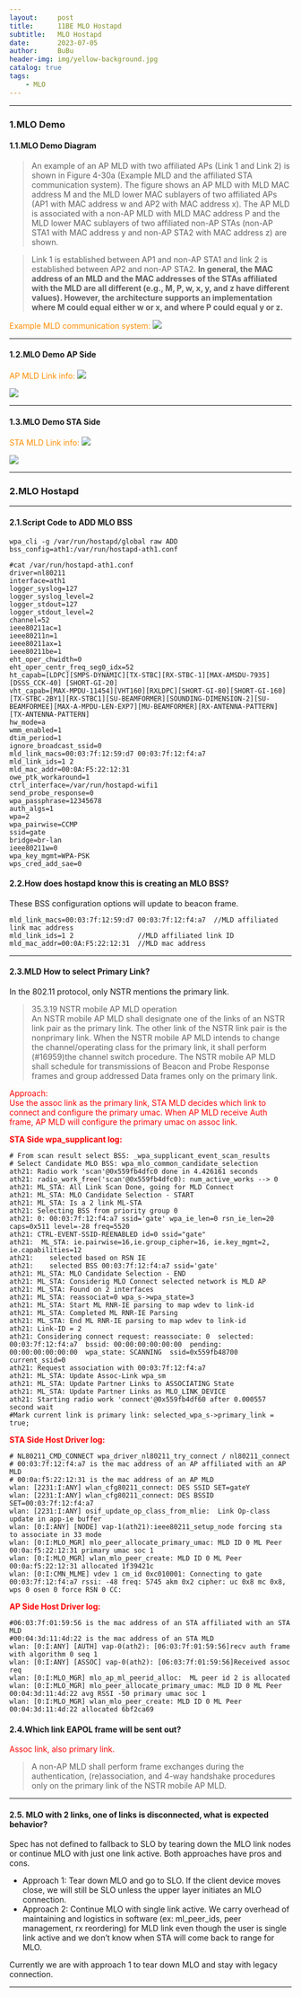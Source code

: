 ```yaml
---
layout:     post
title:      11BE MLO Hostapd
subtitle:   MLO Hostapd
date:       2023-07-05
author:     BuBu
header-img: img/yellow-background.jpg
catalog: true
tags:
    - MLO
---
```


----------



### 1.MLO Demo

#### 1.1.MLO Demo Diagram 

> An example of an AP MLD with two affiliated APs (Link 1 and Link 2) is shown in Figure 4-30a (Example MLD and the affiliated STA communication system). The figure shows an AP MLD with MLD MAC address M and the MLD lower MAC sublayers of two affiliated APs (AP1 with MAC address w and AP2 with MAC address x). The AP MLD is associated with a non-AP MLD with MLD MAC address P and the MLD lower MAC sublayers of two affiliated non-AP STAs (non-AP STA1 with MAC 
address y and non-AP STA2 with MAC address z) are shown. 

> Link 1 is established between AP1 and non-AP STA1 and link 2 is established between AP2 and non-AP STA2. **In general, the MAC address of an MLD and the MAC addresses of the STAs affiliated with the MLD are all different (e.g., M, P, w, x, y, and z have different values). However, the architecture supports an implementation where M could equal either w or x, and where P could equal y or z.**

<font color="#FF8C00">Example MLD communication system:  </font> 
<img src="/img/post/2023-07-07-Example-MLD-communication-system.png"/> 

----------

#### 1.2.MLO Demo AP Side

<font color="#FF8C00">AP MLD Link info:  </font> 
<img src="/img/post/2023-07-07-AP-MLO-Demo-info.png"/>
  
 
<img src="/img/post/2023-07-07-AP-MLO-Link-info.png"/>

----------

#### 1.3.MLO Demo STA Side

<font color="#FF8C00">STA MLD Link info:  </font> 
<img src="/img/post/2023-07-07-STA-MLO-Demo-info.png"/>
  
 
<img src="/img/post/2023-07-07-STA-MLO-Link-info.png"/>

----------

### 2.MLO Hostapd 

----------

#### 2.1.Script Code to ADD MLO BSS
	wpa_cli -g /var/run/hostapd/global raw ADD bss_config=ath1:/var/run/hostapd-ath1.conf 
	
	#cat /var/run/hostapd-ath1.conf
	driver=nl80211
	interface=ath1
	logger_syslog=127
	logger_syslog_level=2
	logger_stdout=127
	logger_stdout_level=2
	channel=52
	ieee80211ac=1
	ieee80211n=1
	ieee80211ax=1
	ieee80211be=1
	eht_oper_chwidth=0
	eht_oper_centr_freq_seg0_idx=52
	ht_capab=[LDPC][SMPS-DYNAMIC][TX-STBC][RX-STBC-1][MAX-AMSDU-7935][DSSS_CCK-40] [SHORT-GI-20]
	vht_capab=[MAX-MPDU-11454][VHT160][RXLDPC][SHORT-GI-80][SHORT-GI-160][TX-STBC-2BY1][RX-STBC1][SU-BEAMFORMER][SOUNDING-DIMENSION-2][SU-BEAMFORMEE][MAX-A-MPDU-LEN-EXP7][MU-BEAMFORMER][RX-ANTENNA-PATTERN][TX-ANTENNA-PATTERN]
	hw_mode=a
	wmm_enabled=1
	dtim_period=1
	ignore_broadcast_ssid=0
	mld_link_macs=00:03:7f:12:59:d7 00:03:7f:12:f4:a7
	mld_link_ids=1 2
	mld_mac_addr=00:0A:F5:22:12:31
	owe_ptk_workaround=1
	ctrl_interface=/var/run/hostapd-wifi1
	send_probe_response=0
	wpa_passphrase=12345678
	auth_algs=1
	wpa=2
	wpa_pairwise=CCMP
	ssid=gate
	bridge=br-lan
	ieee80211w=0
	wpa_key_mgmt=WPA-PSK
	wps_cred_add_sae=0
 
#### 2.2.How does hostapd know this is creating an MLO BSS?

These BSS configuration options will update to beacon frame.  

	mld_link_macs=00:03:7f:12:59:d7 00:03:7f:12:f4:a7  //MLD affiliated link mac address 
	mld_link_ids=1 2                //MLD affiliated link ID
	mld_mac_addr=00:0A:F5:22:12:31  //MLD mac address

----------

#### 2.3.MLD How to select Primary Link?  

In the 802.11 protocol, only NSTR mentions the primary link.  

>35.3.19 NSTR mobile AP MLD operation  
An NSTR mobile AP MLD shall designate one of the links of an NSTR link pair as the primary link. The other link of the NSTR link pair is the nonprimary link. When the NSTR mobile AP MLD intends to change the channel/operating class for the primary link, it shall perform (#16959)the channel switch procedure. The NSTR mobile AP MLD shall schedule for transmissions of Beacon and Probe Response frames and group addressed Data frames only on the primary link. 

<font color="#FF0000"> Approach:  
Use the assoc link as the primary link, STA MLD decides which link to connect and configure the primary umac. When AP MLD receive Auth frame, AP MLD will configure the primary umac on assoc link.</font>  

**<font color="#FF0000">STA Side wpa_supplicant log: </font>** 

	# From scan result select BSS: _wpa_supplicant_event_scan_results 
	# Select Candidate MLO BSS: wpa_mlo_common_candidate_selection
	ath21: Radio work 'scan'@0x559fb4dfc0 done in 4.426161 seconds
	ath21: radio_work_free('scan'@0x559fb4dfc0): num_active_works --> 0
	ath21: ML_STA: All Link Scan Done, going for MLD Connect
	ath21: ML_STA: MLO Candidate Selection - START
	ath21: ML_STA: Is a 2 link ML-STA
	ath21: Selecting BSS from priority group 0
	ath21: 0: 00:03:7f:12:f4:a7 ssid='gate' wpa_ie_len=0 rsn_ie_len=20 caps=0x511 level=-28 freq=5520 
	ath21: CTRL-EVENT-SSID-REENABLED id=0 ssid="gate"
	ath21:  ML_STA: ie.pairwise=16,ie.group_cipher=16, ie.key_mgmt=2, ie.capabilities=12
	ath21:    selected based on RSN IE
	ath21:    selected BSS 00:03:7f:12:f4:a7 ssid='gate'
	ath21: ML_STA: MLO Candidate Selection - END
	ath21: ML_STA: Considerig MLO Connect selected network is MLD AP
	ath21: ML_STA: Found on 2 interfaces
	ath21: ML_STA: reassociat=0 wpa_s->wpa_state=3
	ath21: ML_STA: Start ML RNR-IE parsing to map wdev to link-id
	ath21: ML_STA: Completed ML RNR-IE Parsing
	ath21: ML_STA: End ML RNR-IE parsing to map wdev to link-id
	ath21: Link-ID = 2
	ath21: Considering connect request: reassociate: 0  selected: 00:03:7f:12:f4:a7  bssid: 00:00:00:00:00:00  pending: 00:00:00:00:00:00  wpa_state: SCANNING  ssid=0x559fb48700  current_ssid=0
	ath21: Request association with 00:03:7f:12:f4:a7
	ath21: ML_STA: Update Assoc-Link wpa_sm
	ath21: ML_STA: Update Partner Links to ASSOCIATING State	
	ath21: ML_STA: Update Partner Links as MLO_LINK_DEVICE
	ath21: Starting radio work 'connect'@0x559fb4df60 after 0.000557 second wait
	#Mark current link is primary link: selected_wpa_s->primary_link = true;

**<font color="#FF0000">STA Side Host Driver log: </font>** 

	# NL80211_CMD_CONNECT wpa_driver_nl80211_try_connect / nl80211_connect  
	# 00:03:7f:12:f4:a7 is the mac address of an AP affiliated with an AP MLD
	# 00:0a:f5:22:12:31 is the mac address of an AP MLD
	wlan: [2231:I:ANY] wlan_cfg80211_connect: DES SSID SET=gateY
	wlan: [2231:I:ANY] wlan_cfg80211_connect: DES BSSID SET=00:03:7f:12:f4:a7
	wlan: [2231:I:ANY] osif_update_op_class_from_mlie:  Link Op-class update in app-ie buffer
	wlan: [0:I:ANY] [NODE] vap-1(ath21):ieee80211_setup_node forcing sta to associate in 33 mode
	wlan: [0:I:MLO_MGR] mlo_peer_allocate_primary_umac: MLD ID 0 ML Peer 00:0a:f5:22:12:31 primary umac soc 1 
	wlan: [0:I:MLO_MGR] wlan_mlo_peer_create: MLD ID 0 ML Peer 00:0a:f5:22:12:31 allocated 1f39421c
	wlan: [0:I:CMN_MLME] vdev 1 cm_id 0xc010001: Connecting to gate 00:03:7f:12:f4:a7 rssi: -48 freq: 5745 akm 0x2 cipher: uc 0x8 mc 0x8, wps 0 osen 0 force RSN 0 CC:

**<font color="#FF0000">AP Side Host Driver log: </font>** 

	#06:03:7f:01:59:56 is the mac address of an STA affiliated with an STA MLD
	#00:04:3d:11:4d:22 is the mac address of an STA MLD
	wlan: [0:I:ANY] [AUTH] vap-0(ath2): [06:03:7f:01:59:56]recv auth frame with algorithm 0 seq 1
	wlan: [0:I:ANY] [ASSOC] vap-0(ath2): [06:03:7f:01:59:56]Received assoc req
	wlan: [0:I:MLO_MGR] mlo_ap_ml_peerid_alloc:  ML peer id 2 is allocated
    wlan: [0:I:MLO_MGR] mlo_peer_allocate_primary_umac: MLD ID 0 ML Peer 00:04:3d:11:4d:22 avg RSSI -50 primary umac soc 1 
	wlan: [0:I:MLO_MGR] wlan_mlo_peer_create: MLD ID 0 ML Peer 00:04:3d:11:4d:22 allocated 6bf2ca69  

#### 2.4.Which link EAPOL frame will be sent out?

<font color="#FF0000"> Assoc link, also primary link. </font>    
>A non-AP MLD shall perform frame exchanges during the authentication, (re)association, and 4-way handshake procedures only on the primary link of the NSTR mobile AP MLD.  

----------


#### 2.5. MLO with 2 links, one of links is disconnected, what is expected behavior? 
Spec has not defined to fallback to SLO by tearing down the MLO link nodes or continue MLO with just one link active. Both approaches have pros and cons.   
  
- Approach 1: Tear down MLO and go to SLO. If the client device moves close, we will still be SLO unless the upper layer initiates an MLO connection. 
- Approach 2: Continue MLO with single link active. We carry overhead of maintaining and logistics in software (ex: ml_peer_ids, peer management, rx reordering) for MLD link even though the user is single link active and we don’t know when STA will come back to range for MLO. 

Currently we are with approach 1 to tear down MLO and stay with legacy connection.

----------
